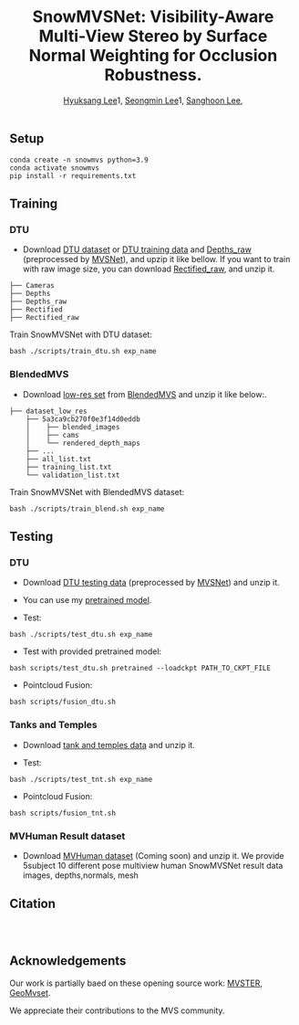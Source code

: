 <h1 align="center">SnowMVSNet: Visibility-Aware Multi-View Stereo by Surface Normal Weighting for Occlusion Robustness.</h1>

<div align="center">
    <a href="https://github.com/melung" target='_blank'>Hyuksang Lee</a>1, 
    <a href="https://scholar.google.co.kr/citations?user=wxAl42AAAAAJ&hl=ko&oi=ao" target='_blank'>Seongmin Lee</a>1, 
    <a href="http://insight.yonsei.ac.kr/gnuboard/bbs/content.php?co_id=member_prof" target='_blank'>Sanghoon Lee</a>, 
</div>

<br />

## Setup
```
conda create -n snowmvs python=3.9
conda activate snowmvs
pip install -r requirements.txt
```

## Training

###    DTU
* Download [DTU dataset](https://roboimagedata.compute.dtu.dk/) or [DTU training data](https://drive.google.com/file/d/1eDjh-_bxKKnEuz5h-HXS7EDJn59clx6V/view)
 and [Depths_raw](https://virutalbuy-public.oss-cn-hangzhou.aliyuncs.com/share/cascade-stereo/CasMVSNet/dtu_data/dtu_train_hr/Depths_raw.zip) 
 (preprocessed by [MVSNet](https://github.com/YoYo000/MVSNet)), and upzip it like bellow. If you want to train with raw image size, you can download [Rectified_raw](http://roboimagedata2.compute.dtu.dk/data/MVS/Rectified.zip), and unzip it.

```                
├── Cameras    
├── Depths
├── Depths_raw   
├── Rectified
├── Rectified_raw                                
```

Train SnowMVSNet with DTU dataset: 
```
bash ./scripts/train_dtu.sh exp_name
```

###    BlendedMVS
* Download [low-res set](https://drive.google.com/file/d/1ilxls-VJNvJnB7IaFj7P0ehMPr7ikRCb/view) from [BlendedMVS](https://github.com/YoYo000/BlendedMVS) and unzip it like below:.

```                
├── dataset_low_res 
    ├── 5a3ca9cb270f0e3f14d0eddb      
    │    ├── blended_images
    │    ├── cams
    │    └── rendered_depth_maps
    ├── ...
    ├── all_list.txt
    ├── training_list.txt
    └── validation_list.txt                    
``` 

Train SnowMVSNet with BlendedMVS dataset: 
```
bash ./scripts/train_blend.sh exp_name
```


## Testing
###    DTU

* Download [DTU testing data](https://drive.google.com/open?id=135oKPefcPTsdtLRzoDAQtPpHuoIrpRI_) (preprocessed by [MVSNet](https://github.com/YoYo000/MVSNet)) and unzip it.
* You can use my [pretrained model](https://drive.google.com/file/d/1bIgGtPT_aSCm_-DEExfQ1-ngoR1chyOI/view?usp=drive_link).

* Test:
```
bash ./scripts/test_dtu.sh exp_name
```
* Test with provided pretrained model:
```
bash scripts/test_dtu.sh pretrained --loadckpt PATH_TO_CKPT_FILE
```

* Pointcloud Fusion:
```
bash scripts/fusion_dtu.sh
```

###    Tanks and Temples

* Download [tank and temples data](https://drive.google.com/file/d/1YArOJaX9WVLJh4757uE8AEREYkgszrCo/view) and unzip it.

* Test:
```
bash ./scripts/test_tnt.sh exp_name
```

* Pointcloud Fusion:
```
bash scripts/fusion_tnt.sh
```

###    MVHuman Result dataset

* Download [MVHuman dataset](TBD) (Coming soon) and unzip it. We provide 5subject 10 different pose multiview human SnowMVSNet result data  images, depths,normals, mesh



## Citation
```



```


## Acknowledgements
Our work is partially baed on these opening source work: [MVSTER](https://github.com/JeffWang987/MVSTER), [GeoMvset](https://github.com/doubleZ0108/GeoMVSNet).

We appreciate their contributions to the MVS community.
